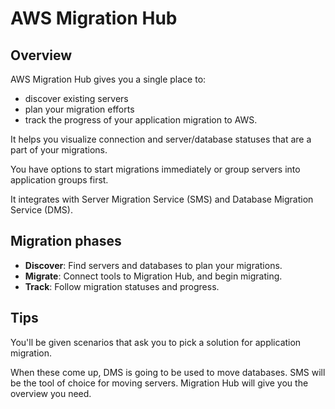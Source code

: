 # AWS Migration Hub

## Overview

AWS Migration Hub gives you a single place to:
- discover existing servers
- plan your migration efforts
- track the progress of your application migration to AWS.

It helps you visualize connection and server/database statuses that are a part of your migrations.

You have options to start migrations immediately or group servers into application groups first.

It integrates with Server Migration Service (SMS) and Database Migration Service (DMS).


## Migration phases

- **Discover**: Find servers and databases to plan your migrations.
- **Migrate**: Connect tools to Migration Hub, and begin migrating.
- **Track**: Follow migration statuses and progress.


## Tips

You'll be given scenarios that ask you to pick a solution for application migration.

When these come up, DMS is going to be used to move databases.
SMS will be the tool of choice for moving servers. Migration Hub will give you the overview you need.